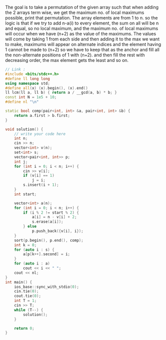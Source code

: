 The goal is to take a permutation of the given array such that when adding the 2 arrays term wise, we get the maximum no. of local maximums possible, print that permutation. The array elements are from 1 to n.
so the logic is that if we try to add n-a(i) to every element, the sum on all will be n and equal, so no local maximum, and the maximum no. of local maximums will occur when we have (n+2) as the value of the maximums. The values will come by taking 1 from each side and then adding it to the max we want to make, maximums will appear on alternate indices
and the element having 1 cannot be made to (n+2) so we have to keep that as the anchor and fill all the non-alternate positions of 1 with (n+2). and then fill the rest with decreasing order, the max element gets the least and so on.

```C++
// Link :
#include <bits/stdc++.h>
#define ll long long
using namespace std;
#define all(x) (x).begin(), (x).end()
ll lcm(ll a, ll b) { return a / __gcd(a, b) * b; }
const int N = 1e5 + 10;
#define nl "\n"

static bool comp(pair<int, int> &a, pair<int, int> &b) {
    return a.first > b.first;
}

void solution() {
    // write your code here
    int n;
    cin >> n;
    vector<int> v(n);
    set<int> s;
    vector<pair<int, int>> p;
    int j;
    for (int i = 0; i < n; i++) {
        cin >> v[i];
        if (v[i] == 1)
            j = i;
        s.insert(i + 1);
    }
    int start;

    vector<int> a(n);
    for (int i = 0; i < n; i++) {
        if (i % 2 != start % 2) {
            a[i] = n - v[i] + 2;
            s.erase(a[i]);
        } else
            p.push_back({v[i], i});
    }
    sort(p.begin(), p.end(), comp);
    int k = 0;
    for (auto i : s) {
        a[p[k++].second] = i;
    }
    for (auto i : a)
        cout << i << " ";
    cout << nl;
}
int main() {
    ios_base::sync_with_stdio(0);
    cin.tie(0);
    cout.tie(0);
    int T = 1;
    cin >> T;
    while (T--) {
        solution();
    }

    return 0;
}
```

